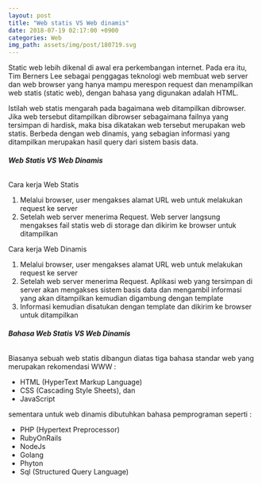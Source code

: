 ```yaml
---
layout: post
title: "Web statis VS Web dinamis"
date: 2018-07-19 02:17:00 +0900
categories: Web
img_path: assets/img/post/180719.svg
---
```


Static web lebih dikenal di awal era perkembangan internet. Pada era itu, Tim Berners Lee sebagai penggagas teknologi web membuat web server dan web browser yang hanya mampu merespon request dan menampilkan web statis (static web), dengan bahasa yang digunakan adalah HTML. 

Istilah web statis mengarah pada bagaimana web ditampilkan dibrowser. Jika web tersebut ditampilkan dibrowser sebagaimana failnya yang tersimpan di hardisk, maka bisa dikatakan web tersebut merupakan web statis. Berbeda dengan web dinamis, yang sebagian informasi yang ditampilkan merupakan hasil query dari sistem basis data. 

###### __Web Statis VS Web Dinamis__ 

Cara kerja Web Statis
1. Melalui browser, user mengakses alamat URL web untuk melakukan request ke server
2. Setelah web server menerima Request. Web server langsung mengakses fail statis web di storage dan dikirim ke browser untuk ditampilkan  

Cara kerja Web Dinamis
1. Melalui browser, user mengakses alamat URL web untuk melakukan request ke server 
2. Setelah web server menerima Request. Aplikasi web yang tersimpan di server akan mengakses sistem basis data dan mengambil informasi yang akan ditampilkan kemudian digambung dengan template  
3. Informasi kemudian disatukan dengan template dan dikirim ke browser untuk ditampilkan 

###### __Bahasa Web Statis VS Web Dinamis__
Biasanya sebuah web statis dibangun diatas tiga bahasa standar web yang merupakan rekomendasi WWW : 
- HTML (HyperText Markup Language)
- CSS (Cascading Style Sheets), dan 
- JavaScript 

sementara untuk web dinamis dibutuhkan bahasa pemprograman seperti : 
- PHP (Hypertext Preprocessor)
- RubyOnRails
- NodeJs
- Golang 
- Phyton
- Sql (Structured Query Language)